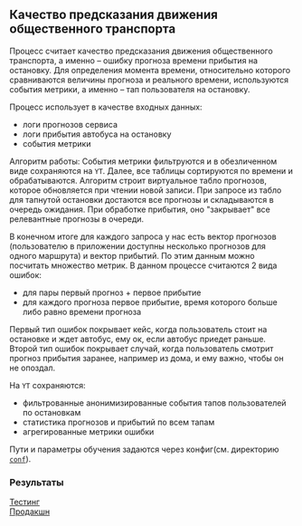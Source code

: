 Качество предсказания движения общественного транспорта
---

Процесс считает качество предсказания движения общественного транспорта, а именно – ошибку прогноза времени прибытия на остановку.
Для определения момента времени, относительно которого сравниваются величины прогноза и реального времени, используются события метрики, а именно – тап пользователя на остановку.

Процесс использует в качестве входных данных:
- логи прогнозов сервиса
- логи прибытия автобуса на остановку
- события метрики

Алгоритм работы:
События метрики фильтруются и в обезличенном виде сохраняются на `YT`.
Далее, все таблицы сортируются по времени и обрабатываются.
Алгоритм строит виртуальное табло прогнозов, которое обновляется при чтении новой записи.
При запросе из табло для тапнутой остановки достаются все прогнозы и складываются в очередь ожидания.
При обработке прибытия, оно "закрывает" все релевантные прогнозы в очереди.

В конечном итоге для каждого запроса у нас есть вектор прогнозов (пользователю в приложении доступны несколько прогнозов для одного маршрута) и вектор прибытий.
По этим данным можно посчитать множество метрик.
В данном процессе считаются 2 вида ошибок:
- для пары первый прогноз + первое прибытие
- для каждого прогноза первое прибытие, время которого больше либо равно времени прогноза

Первый тип ошибок покрывает кейс, когда пользователь стоит на остановке и ждет автобус, ему ок, если автобус приедет раньше.
Второй тип ошибок покрывает случай, когда пользователь смотрит прогноз прибытия заранее, например из дома, и ему важно, чтобы он не опоздал.

На `YT` сохраняются:
- фильтрованные анонимизированные события тапов пользователей по остановкам
- статистика прогнозов и прибытий по всем тапам
- агрегированные метрики ошибки

Пути и параметры обучения задаются через конфиг(см. директорию [`conf`](conf)).

### Результаты

[Тестинг](https://yt.yandex-team.ru/hahn/navigation?path=//home/maps/jams/testing/masstransit/quality)<br>
[Продакшн](https://yt.yandex-team.ru/hahn/navigation?path=//home/maps/jams/production/masstransit/quality)
